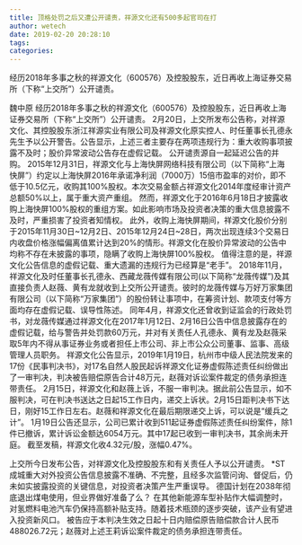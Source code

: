 ```yaml
---
title: 顶格处罚之后又遭公开谴责，祥源文化还有500多起官司在打
author: wetech
date: 2019-02-20 20:28:10
tags: 
categories: 
---
```

经历2018年多事之秋的祥源文化（600576）及控股股东，近日再收上海证券交易所（下称“上交所”）公开谴责。
<!-- more -->
魏中原
经历2018年多事之秋的祥源文化（600576）及控股股东，近日再收上海证券交易所（下称“上交所”）公开谴责。
2月20日，上交所发布公告称，对祥源文化、其控股股东浙江祥源实业有限公司及祥源文化原实控人、时任董事长孔德永先生予以公开警告。公告显示，上述三者主要存在两项违规行为：重大收购事项披露不及时；股价异常波动公告存在虚假记载。
公开谴责源自一起延迟公告的并购。
2015年12月31日，祥源文化与上海快屏网络科技有限公司（以下简称“上海快屏”）约定以上海快屏2016年承诺净利润（7000万）15倍市盈率的对价，即不低于10.5亿元，收购其100%股权。本次交易金额占祥源文化2014年度经审计资产总额50%以上，属于重大资产重组。
然而，祥源文化于2016年6月18日才披露收购上海快屏100%股权的重组方案。如此影响市场及投资者决策的重大信息披露不及时，严重损害了投资者知情权。
此外，收购上海快屏期间，祥源文化股价分别于2015年11月30日~12月2日、2015年12月24日~28日，两次出现连续3个交易日内收盘价格涨幅偏离值累计达到20%的情形。祥源文化在股价异常波动的公告中均称不存在未披露的事项，隐瞒了收购上海快屏100%股权。
值得注意的是，祥源文化公告信息的虚假记载、重大遗漏的违规行为已经算是“老手”。
2018年11月，祥源文化及时任董事长孔德永、西藏龙薇传媒有限公司(以下简称“龙薇传媒”)及其直接负责人赵薇、黄有龙就收到上交所公开谴责。彼时的龙薇传媒与万好万家集团有限公司（以下简称“万家集团”）的股份转让事项中，在筹资计划、款项支付等方面均存在虚假记载、误导性陈述。
同年4月，祥源文化还曾收到证监会的行政处罚书，对龙薇传媒通过祥源文化在2017年1月12日、2月16日公告中信息披露存在的虚假记载，给与警告并处罚款60万元，并对有关责任人孔德永、黄有龙及赵薇采取5年内不得从事证券业务或者担任上市公司、非上市公众公司董事、监事、高级管理人员职务。
祥源文化公告显示，2019年1月19日，杭州市中级人民法院发来的17份《民事判决书》，对17名自然人股民起诉祥源文化证券虚假陈述责任纠纷做出了一审判决，判决被告赔偿原告合计48万元，赵薇对诉讼案件裁定的债务承担连带责任。
2月15日，祥源文化和赵薇上诉，不服一审判决。据此前公告显示，如不服判决，可在判决书送达之日起15工作日内，递交上诉状。2月15日距判决书下达日，刚好15工作日左右。赵薇和祥源文化在最后期限递交上诉，可以说是“缓兵之计”。
1月19日公告还显示，公司已累计收到511起证券虚假陈述责任纠纷案件，除1件已撤诉，累计诉讼金额达6054万元。其中17起已收到一审判决书，其余尚未开庭。
截至发稿，祥源文化收4.32元/股，涨幅0.47%。
 
 
上交所今日发布公告，对祥源文化及控股股东和有关责任人予以公开谴责。
*ST成城重大对外投资公告信息披露不准确、不完整，且经多次监管问询、督促后，仍未如实披露投资的关键信息，对投资者决策产生严重误导。
德国计划在2038年彻底退出煤电使用，但业界做好准备了么？
在其他新能源车型补贴作大幅调整时，对氢燃料电池汽车仍保持高额补贴支持。随着技术瓶颈的逐步突破，该产业有望进入投资新风口。
被告应于本判决生效之日起十日内赔偿原告赔偿款合计人民币488026.72元；赵薇对上述王莉诉讼案件裁定的债务承担连带责任。

